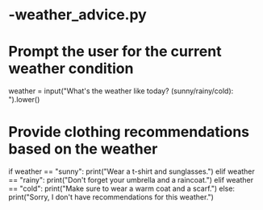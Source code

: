 # -weather_advice.py

# Prompt the user for the current weather condition
weather = input("What's the weather like today? (sunny/rainy/cold): ").lower()

# Provide clothing recommendations based on the weather
if weather == "sunny":
    print("Wear a t-shirt and sunglasses.")
elif weather == "rainy":
    print("Don't forget your umbrella and a raincoat.")
elif weather == "cold":
    print("Make sure to wear a warm coat and a scarf.")
else:
    print("Sorry, I don't have recommendations for this weather.")
